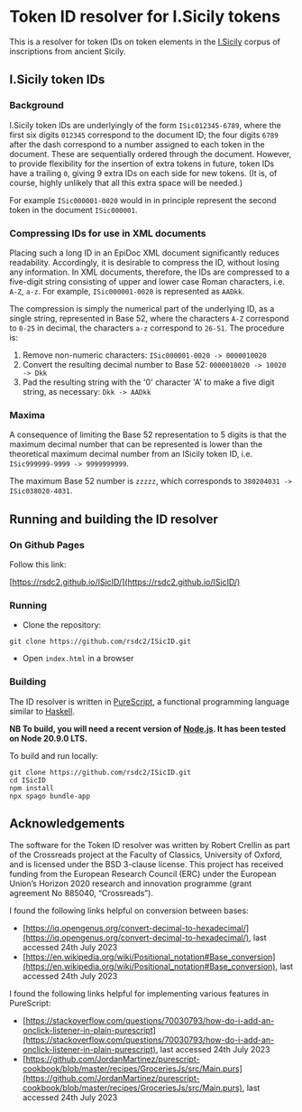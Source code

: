 # Token ID resolver for I.Sicily tokens

This is a resolver for token IDs on token elements in the [I.Sicily](https://github.com/ISicily/ISicily) corpus of inscriptions from ancient Sicily.

## I.Sicily token IDs

### Background

I.Sicily token IDs are underlyingly of the form ```ISic012345-6789```, where the first six digits ```012345``` correspond to the document ID; the four digits ```6789``` after the dash correspond to a number assigned to each token in the document. These are sequentially ordered through the document. However, to provide flexibility for the insertion of extra tokens in future, token IDs have a trailing ```0```, giving 9 extra IDs on each side for new tokens. (It is, of course, highly unlikely that all this extra space will be needed.) 

For example ```ISic000001-0020``` would in in principle represent the second token in the document ```ISic000001```.

### Compressing IDs for use in XML documents

Placing such a long ID in an EpiDoc XML document significantly reduces readability. Accordingly, it is desirable to compress the ID, without losing any information. 
In XML documents, therefore, the IDs are compressed to a five-digit string consisting of
upper and lower case Roman characters, i.e. ```A-Z```, ```a-z```. For example, ```ISic000001-0020``` is represented as ```AADkk```.

The compression is simply the numerical part of the underlying ID, as a single string, represented in Base 52, where the characters ```A-Z``` correspond to ```0-25``` in decimal, the characters ```a-z``` correspond to ```26-51```. The procedure is:

1. Remove non-numeric characters: ```ISic000001-0020 -> 0000010020```
2. Convert the resulting decimal number to Base 52: ```0000010020 -> 10020 -> Dkk```
3. Pad the resulting string with the '0' character 'A' to make a five digit string, as necessary: ```Dkk -> AADkk```

### Maxima

A consequence of limiting the Base 52 representation to 5 digits is that the maximum decimal number that can be represented is lower than the theoretical maximum decimal number from an ISicily token ID, i.e. ```ISic999999-9999 -> 9999999999```. 

The maximum Base 52 number is ```zzzzz```, which corresponds to ```380204031 -> ISic038020-4031```.

## Running and building the ID resolver

### On Github Pages

Follow this link:

[https://rsdc2.github.io/ISicID/](https://rsdc2.github.io/ISicID/)

### Running

- Clone the repository:

```
git clone https://github.com/rsdc2/ISicID.git
```

- Open ```index.html``` in a browser

### Building

The ID resolver is written in [PureScript](https://www.purescript.org/), a functional programming language similar to [Haskell](https://www.haskell.org/).

**NB To build, you will need a recent version of [Node.js](https://nodejs.org/en/). It has been tested on Node 20.9.0 LTS.**

To build and run locally:

```
git clone https://github.com/rsdc2/ISicID.git
cd ISicID
npm install
npx spago bundle-app
```

## Acknowledgements

The software for the Token ID resolver was written by Robert Crellin as part of the Crossreads project at the Faculty of Classics, University of Oxford, and is licensed under the BSD 3-clause license. This project has received funding from the European Research Council (ERC) under the European Union’s Horizon 2020 research and innovation programme (grant agreement No 885040, “Crossreads”).

I found the following links helpful on conversion between bases:

- [https://iq.opengenus.org/convert-decimal-to-hexadecimal/](https://iq.opengenus.org/convert-decimal-to-hexadecimal/), last accessed 24th July 2023
- [https://en.wikipedia.org/wiki/Positional_notation#Base_conversion](https://en.wikipedia.org/wiki/Positional_notation#Base_conversion), last accessed 24th July 2023

I found the following links helpful for implementing various features in PureScript:
- [https://stackoverflow.com/questions/70030793/how-do-i-add-an-onclick-listener-in-plain-purescript](https://stackoverflow.com/questions/70030793/how-do-i-add-an-onclick-listener-in-plain-purescript), last accessed 24th July 2023
- [https://github.com/JordanMartinez/purescript-cookbook/blob/master/recipes/GroceriesJs/src/Main.purs](https://github.com/JordanMartinez/purescript-cookbook/blob/master/recipes/GroceriesJs/src/Main.purs), last accessed 24th July 2023
